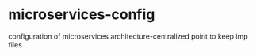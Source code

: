 # microservices-config
configuration of microservices architecture-centralized point to keep imp files
